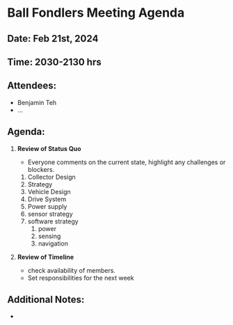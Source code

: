 # Ball Fondlers Meeting Agenda

## Date: Feb 21st, 2024

## Time: 2030-2130 hrs

## Attendees:

- Benjamin Teh
- ...

## Agenda:

1. **Review of Status Quo**

   - Everyone comments on the current state, highlight any challenges or blockers.

   1. Collector Design
   2. Strategy
   3. Vehicle Design
   4. Drive System
   5. Power supply
   6. sensor strategy
   7. software strategy
      1. power
      2. sensing
      3. navigation

2. **Review of Timeline**

   - check availability of members.
   - Set responsibilities for the next week

## Additional Notes:

-
